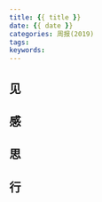 ```yaml
---
title: {{ title }}
date: {{ date }}
categories: 周报(2019)
tags:
keywords:
---
```

## 见

## 感

## 思

## 行
